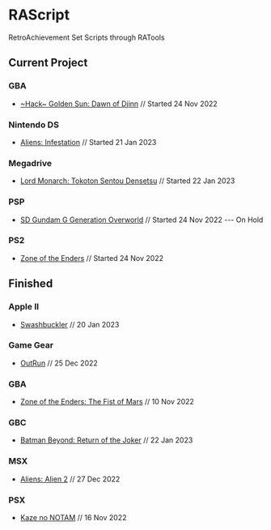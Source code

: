 # RAScript
RetroAchievement Set Scripts through RATools

## Current Project
### GBA
* [\~Hack\~ Golden Sun: Dawn of Djinn](https://retroachievements.org/game/21686) // Started 24 Nov 2022
### Nintendo DS
* [Aliens: Infestation](https://retroachievements.org/game/9196) // Started 21 Jan 2023
### Megadrive
* [Lord Monarch: Tokoton Sentou Densetsu](https://retroachievements.org/game/4345) // Started 22 Jan 2023
### PSP
* [SD Gundam G Generation Overworld](https://retroachievements.org/game/21687) // Started 24 Nov 2022 --- On Hold
### PS2
* [Zone of the Enders](https://retroachievements.org/game/19079) // Started 24 Nov 2022

## Finished
### Apple II
* [Swashbuckler](https://retroachievements.org/game/22170) // 20 Jan 2023
### Game Gear
* [OutRun](https://retroachievements.org/game/12405) // 25 Dec 2022
### GBA
*  [Zone of the Enders: The Fist of Mars](https://retroachievements.org/game/2518) // 10 Nov 2022
### GBC
*  [Batman Beyond: Return of the Joker](https://retroachievements.org/game/8571) // 22 Jan 2023
### MSX
* [Aliens: Alien 2](https://retroachievements.org/game/22026) // 27 Dec 2022
### PSX
* [Kaze no NOTAM](https://retroachievements.org/game/20377) // 16 Nov 2022

